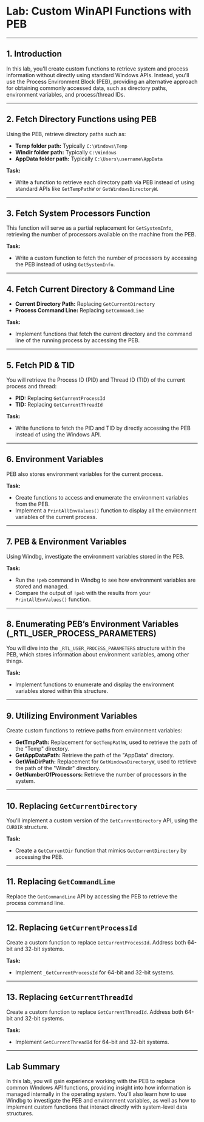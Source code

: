 # Lab: Custom WinAPI Functions with PEB

---

## 1. Introduction
In this lab, you'll create custom functions to retrieve system and process information without directly using standard Windows APIs. Instead, you'll use the Process Environment Block (PEB), providing an alternative approach for obtaining commonly accessed data, such as directory paths, environment variables, and process/thread IDs.

---

## 2. Fetch Directory Functions using PEB
Using the PEB, retrieve directory paths such as:

- **Temp folder path:** Typically `C:\Windows\Temp`
- **Windir folder path:** Typically `C:\Windows`
- **AppData folder path:** Typically `C:\Users\username\AppData`

**Task:**
- Write a function to retrieve each directory path via PEB instead of using standard APIs like `GetTempPathW` or `GetWindowsDirectoryW`.

---

## 3. Fetch System Processors Function
This function will serve as a partial replacement for `GetSystemInfo`, retrieving the number of processors available on the machine from the PEB.

**Task:**
- Write a custom function to fetch the number of processors by accessing the PEB instead of using `GetSystemInfo`.

---

## 4. Fetch Current Directory & Command Line
- **Current Directory Path:** Replacing `GetCurrentDirectory`
- **Process Command Line:** Replacing `GetCommandLine`

**Task:**
- Implement functions that fetch the current directory and the command line of the running process by accessing the PEB.

---

## 5. Fetch PID & TID
You will retrieve the Process ID (PID) and Thread ID (TID) of the current process and thread:

- **PID:** Replacing `GetCurrentProcessId`
- **TID:** Replacing `GetCurrentThreadId`

**Task:**
- Write functions to fetch the PID and TID by directly accessing the PEB instead of using the Windows API.

---

## 6. Environment Variables
PEB also stores environment variables for the current process.

**Task:**
- Create functions to access and enumerate the environment variables from the PEB.
- Implement a `PrintAllEnvValues()` function to display all the environment variables of the current process.

---

## 7. PEB & Environment Variables
Using Windbg, investigate the environment variables stored in the PEB.

**Task:**
- Run the `!peb` command in Windbg to see how environment variables are stored and managed.
- Compare the output of `!peb` with the results from your `PrintAllEnvValues()` function.

---

## 8. Enumerating PEB’s Environment Variables (_RTL_USER_PROCESS_PARAMETERS)
You will dive into the `_RTL_USER_PROCESS_PARAMETERS` structure within the PEB, which stores information about environment variables, among other things.

**Task:**
- Implement functions to enumerate and display the environment variables stored within this structure.

---

## 9. Utilizing Environment Variables
Create custom functions to retrieve paths from environment variables:

- **GetTmpPath:** Replacement for `GetTempPathW`, used to retrieve the path of the "Temp" directory.
- **GetAppDataPath:** Retrieve the path of the "AppData" directory.
- **GetWinDirPath:** Replacement for `GetWindowsDirectoryW`, used to retrieve the path of the "Windir" directory.
- **GetNumberOfProcessors:** Retrieve the number of processors in the system.

---

## 10. Replacing `GetCurrentDirectory`
You'll implement a custom version of the `GetCurrentDirectory` API, using the `CURDIR` structure.

**Task:**
- Create a `GetCurrentDir` function that mimics `GetCurrentDirectory` by accessing the PEB.

---

## 11. Replacing `GetCommandLine`
Replace the `GetCommandLine` API by accessing the PEB to retrieve the process command line.

---

## 12. Replacing `GetCurrentProcessId`
Create a custom function to replace `GetCurrentProcessId`. Address both 64-bit and 32-bit systems.

**Task:**
- Implement `_GetCurrentProcessId` for 64-bit and 32-bit systems.

---

## 13. Replacing `GetCurrentThreadId`
Create a custom function to replace `GetCurrentThreadId`. Address both 64-bit and 32-bit systems.

**Task:**
- Implement `GetCurrentThreadId` for 64-bit and 32-bit systems.

---

## Lab Summary
In this lab, you will gain experience working with the PEB to replace common Windows API functions, providing insight into how information is managed internally in the operating system. You'll also learn how to use Windbg to investigate the PEB and environment variables, as well as how to implement custom functions that interact directly with system-level data structures.
